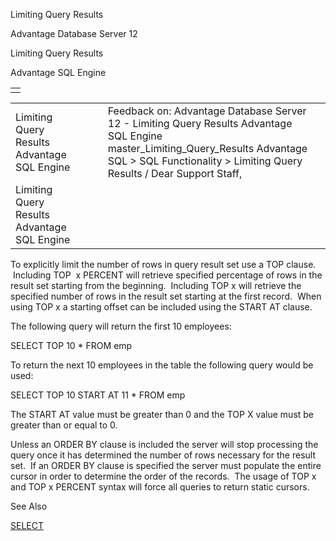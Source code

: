 Limiting Query Results




Advantage Database Server 12  

Limiting Query Results

Advantage SQL Engine

|  |
| --- |
|  |

|  |  |  |  |  |
| --- | --- | --- | --- | --- |
| Limiting Query Results  Advantage SQL Engine |  |  | Feedback on: Advantage Database Server 12 - Limiting Query Results Advantage SQL Engine master\_Limiting\_Query\_Results Advantage SQL > SQL Functionality > Limiting Query Results / Dear Support Staff, |  |
| Limiting Query Results  Advantage SQL Engine |  |  |  |  |

To explicitly limit the number of rows in query result set use a TOP clause.  Including TOP  x PERCENT will retrieve specified percentage of rows in the result set starting from the beginning.  Including TOP x will retrieve the specified number of rows in the result set starting at the first record.  When using TOP x a starting offset can be included using the START AT clause.

The following query will return the first 10 employees:

SELECT TOP 10 \* FROM emp

To return the next 10 employees in the table the following query would be used:

SELECT TOP 10 START AT 11 \* FROM emp

The START AT value must be greater than 0 and the TOP X value must be greater than or equal to 0.

Unless an ORDER BY clause is included the server will stop processing the query once it has determined the number of rows necessary for the result set.  If an ORDER BY clause is specified the server must populate the entire cursor in order to determine the order of the records.  The usage of TOP x and TOP x PERCENT syntax will force all queries to return static cursors.

See Also

[SELECT](master_select.htm)